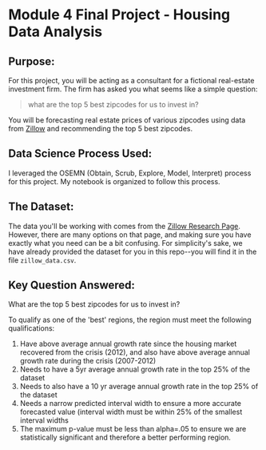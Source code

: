 
# Module 4 Final Project - Housing Data Analysis

## Purpose:
For this project, you will be acting as a consultant for a fictional real-estate investment firm. The firm has asked you what seems like a simple question:

> what are the top 5 best zipcodes for us to invest in?

You will be forecasting real estate prices of various zipcodes using data from [Zillow](https://www.zillow.com/research/data/) and recommending the top 5 best zipcodes.

## Data Science Process Used:
I leveraged the OSEMN (Obtain, Scrub, Explore, Model, Interpret) process for this project. My notebook is organized to follow this process.

## The Dataset:
The data you'll be working with comes from the [Zillow Research Page](https://www.zillow.com/research/data/). However, there are many options on that page, and making sure you have exactly what you need can be a bit confusing. For simplicity's sake, we have already provided the dataset for you in this repo--you will find it in the file `zillow_data.csv`.

## Key Question Answered:
What are the top 5 best zipcodes for us to invest in?

To qualify as one of the 'best' regions, the region must meet the following qualifications: 
1. Have above average annual growth rate since the housing market recovered from the crisis (2012), and also have above average annual growth rate during the crisis (2007-2012)
2. Needs to have a 5yr average annual growth rate in the top 25% of the dataset
3. Needs to also have a 10 yr average annual growth rate in the top 25% of the dataset
4. Needs a narrow predicted interval width to ensure a more accurate forecasted value (interval width must be within 25% of the smallest interval widths
5. The maximum p-value must be less than alpha=.05 to ensure we are statistically significant and therefore a better performing region.